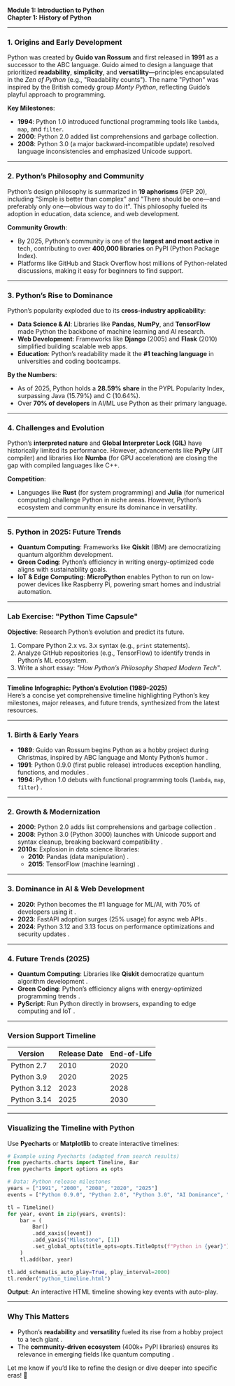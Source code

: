 **Module 1: Introduction to Python**  
**Chapter 1: History of Python**  

---

### **1. Origins and Early Development**  
Python was created by **Guido van Rossum** and first released in **1991** as a successor to the ABC language. Guido aimed to design a language that prioritized **readability**, **simplicity**, and **versatility**—principles encapsulated in the *Zen of Python* (e.g., "Readability counts"). The name "Python" was inspired by the British comedy group *Monty Python*, reflecting Guido’s playful approach to programming.  

**Key Milestones**:  
- **1994**: Python 1.0 introduced functional programming tools like `lambda`, `map`, and `filter`.  
- **2000**: Python 2.0 added list comprehensions and garbage collection.  
- **2008**: Python 3.0 (a major backward-incompatible update) resolved language inconsistencies and emphasized Unicode support.  

---

### **2. Python’s Philosophy and Community**  
Python’s design philosophy is summarized in **19 aphorisms** (PEP 20), including "Simple is better than complex" and "There should be one—and preferably only one—obvious way to do it". This philosophy fueled its adoption in education, data science, and web development.  

**Community Growth**:  
- By 2025, Python’s community is one of the **largest and most active** in tech, contributing to over **400,000 libraries** on PyPI (Python Package Index).  
- Platforms like GitHub and Stack Overflow host millions of Python-related discussions, making it easy for beginners to find support.  

---

### **3. Python’s Rise to Dominance**  
Python’s popularity exploded due to its **cross-industry applicability**:  
- **Data Science & AI**: Libraries like **Pandas**, **NumPy**, and **TensorFlow** made Python the backbone of machine learning and AI research.  
- **Web Development**: Frameworks like **Django** (2005) and **Flask** (2010) simplified building scalable web apps.  
- **Education**: Python’s readability made it the **#1 teaching language** in universities and coding bootcamps.  

**By the Numbers**:  
- As of 2025, Python holds a **28.59% share** in the PYPL Popularity Index, surpassing Java (15.79%) and C (10.64%).  
- Over **70% of developers** in AI/ML use Python as their primary language.  

---

### **4. Challenges and Evolution**  
Python’s **interpreted nature** and **Global Interpreter Lock (GIL)** have historically limited its performance. However, advancements like **PyPy** (JIT compiler) and libraries like **Numba** (for GPU acceleration) are closing the gap with compiled languages like C++.  

**Competition**:  
- Languages like **Rust** (for system programming) and **Julia** (for numerical computing) challenge Python in niche areas. However, Python’s ecosystem and community ensure its dominance in versatility.  

---

### **5. Python in 2025: Future Trends**  
- **Quantum Computing**: Frameworks like **Qiskit** (IBM) are democratizing quantum algorithm development.  
- **Green Coding**: Python’s efficiency in writing energy-optimized code aligns with sustainability goals.  
- **IoT & Edge Computing**: **MicroPython** enables Python to run on low-power devices like Raspberry Pi, powering smart homes and industrial automation.  

---

### **Lab Exercise: "Python Time Capsule"**  
**Objective**: Research Python’s evolution and predict its future.  
1. Compare Python 2.x vs. 3.x syntax (e.g., `print` statements).  
2. Analyze GitHub repositories (e.g., TensorFlow) to identify trends in Python’s ML ecosystem.  
3. Write a short essay: *"How Python’s Philosophy Shaped Modern Tech"*.  

---

**Timeline Infographic: Python’s Evolution (1989–2025)**  
Here’s a concise yet comprehensive timeline highlighting Python’s key milestones, major releases, and future trends, synthesized from the latest resources.  

---

### **1. Birth & Early Years**  
- **1989**: Guido van Rossum begins Python as a hobby project during Christmas, inspired by ABC language and Monty Python’s humor .  
- **1991**: Python 0.9.0 (first public release) introduces exception handling, functions, and modules .  
- **1994**: Python 1.0 debuts with functional programming tools (`lambda`, `map`, `filter`) .  

---

### **2. Growth & Modernization**  
- **2000**: Python 2.0 adds list comprehensions and garbage collection .  
- **2008**: Python 3.0 (Python 3000) launches with Unicode support and syntax cleanup, breaking backward compatibility .  
- **2010s**: Explosion in data science libraries:  
  - **2010**: Pandas (data manipulation) .  
  - **2015**: TensorFlow (machine learning) .  

---

### **3. Dominance in AI & Web Development**  
- **2020**: Python becomes the #1 language for ML/AI, with 70% of developers using it .  
- **2023**: FastAPI adoption surges (25% usage) for async web APIs .  
- **2024**: Python 3.12 and 3.13 focus on performance optimizations and security updates .  

---

### **4. Future Trends (2025)**  
- **Quantum Computing**: Libraries like **Qiskit** democratize quantum algorithm development .  
- **Green Coding**: Python’s efficiency aligns with energy-optimized programming trends .  
- **PyScript**: Run Python directly in browsers, expanding to edge computing and IoT .  

---

### **Version Support Timeline**    
| Version | Release Date | End-of-Life |  
|---------|--------------|-------------|  
| Python 2.7 | 2010 | 2020 |  
| Python 3.9 | 2020 | 2025 |  
| Python 3.12 | 2023 | 2028 |  
| Python 3.14 | 2025 | 2030 |  

---

### **Visualizing the Timeline with Python**  
Use **Pyecharts** or **Matplotlib** to create interactive timelines:  
```python
# Example using Pyecharts (adapted from search results) 
from pyecharts.charts import Timeline, Bar
from pyecharts import options as opts

# Data: Python release milestones
years = ["1991", "2000", "2008", "2020", "2025"]
events = ["Python 0.9.0", "Python 2.0", "Python 3.0", "AI Dominance", "Quantum Era"]

tl = Timeline()
for year, event in zip(years, events):
    bar = (
        Bar()
        .add_xaxis([event])
        .add_yaxis("Milestone", [1])
        .set_global_opts(title_opts=opts.TitleOpts(f"Python in {year}"))
    )
    tl.add(bar, year)

tl.add_schema(is_auto_play=True, play_interval=2000)
tl.render("python_timeline.html")
```
**Output**: An interactive HTML timeline showing key events with auto-play.  

---

### **Why This Matters**  
- Python’s **readability** and **versatility** fueled its rise from a hobby project to a tech giant .  
- The **community-driven ecosystem** (400k+ PyPI libraries) ensures its relevance in emerging fields like quantum computing .  

Let me know if you’d like to refine the design or dive deeper into specific eras! 🐍